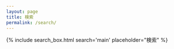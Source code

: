 ```yaml
---
layout: page
title: 検索
permalink: /search/
---
```


{% include search_box.html search='main' placeholder="検索" %}
